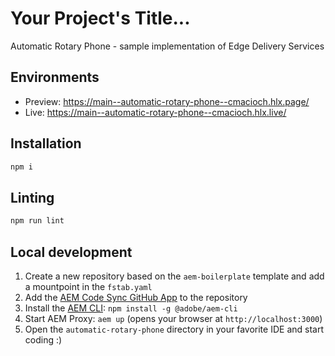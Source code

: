 # Your Project's Title...
Automatic Rotary Phone - sample implementation of Edge Delivery Services

## Environments
- Preview: https://main--automatic-rotary-phone--cmacioch.hlx.page/
- Live: https://main--automatic-rotary-phone--cmacioch.hlx.live/

## Installation

```sh
npm i
```

## Linting

```sh
npm run lint
```

## Local development

1. Create a new repository based on the `aem-boilerplate` template and add a mountpoint in the `fstab.yaml`
1. Add the [AEM Code Sync GitHub App](https://github.com/apps/aem-code-sync) to the repository
1. Install the [AEM CLI](https://github.com/adobe/helix-cli): `npm install -g @adobe/aem-cli`
1. Start AEM Proxy: `aem up` (opens your browser at `http://localhost:3000`)
1. Open the `automatic-rotary-phone` directory in your favorite IDE and start coding :)
